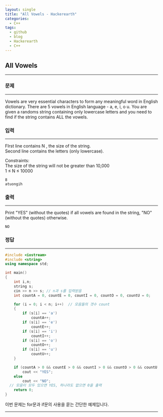 ```yaml
---
layout: single
title: "All Vowels - Hackerearth"
categories:
  - C++
tags:
  - github
  - blog
  - Hackerearth
  - C++
---
```

## **All Vowels**
---

### 문제
---
Vowels are very essential characters to form any meaningful word in English dictionary. There are 5 vowels in English language - a, e, i, o u. You are given a randoms string containing only lowercase letters and you need to find if the string contains ALL the vowels.

### 입력
---
FIrst line contains N , the size of the string.  
Second line contains the letters (only lowercase).  

Constraints:  
The size of the string will not be greater than 10,000  
1 ≤ N ≤ 10000  
```
8
atuongih
```

### 출력
---
Print "YES" (without the quotes) if all vowels are found in the string, "NO" (without the quotes) otherwise.
```
NO
```

### 정답
---
```c++
#include <iostream>
#include <string>
using namespace std;

int main()
{
	int i,n;
	string s;
	cin >> n >> s; // n과 s를 입력받음
	int countA = 0, countE = 0, countI = 0, countO = 0, countU = 0;

	for (i = 0; i < n; i++)  // 모음들의 갯수 count
	{
		if (s[i] == 'a')
			countA++;		
		if (s[i] == 'e')		
			countE++;		
		if (s[i] == 'i')		
			countI++;		
		if (s[i] == 'o')
			countO++;		
		if (s[i] == 'u')		
			countU++;		
	}

	if (countA > 0 && countE > 0 && countI > 0 && countO > 0 && countU > 0)
		cout << "YES";
	else
		cout << "NO";
  // 모음이 모두 있으면 YES, 하나라도 없으면 0을 출력
	return 0;
}
```
이번 문제는  for문과 if문의 사용을 묻는 간단한 예제입니다.

---
